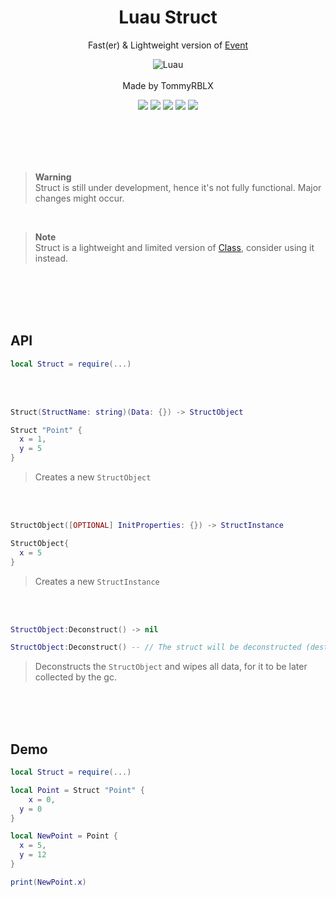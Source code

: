 <div align="center">
	<h1>Luau Struct</h1>
	<p>Fast(er) & Lightweight version of <a href="https://github.com/rT0mmy/class">Event</a> </p>
  
  ![Luau](https://img.shields.io/badge/Lua-2C2D72?style=for-the-badge&logo=lua&logoColor=white)
  <br><br>
  Made by TommyRBLX
  
  <img src="https://img.shields.io/github/forks/rT0mmy/struct?style=for-the-badge">

  <img src="https://img.shields.io/github/stars/rT0mmy/struct?style=for-the-badge">

  <img src="https://img.shields.io/github/issues/rT0mmy/struct?style=for-the-badge">

  <img src="https://img.shields.io/github/issues-pr/rT0mmy/struct?style=for-the-badge">

  <img src="https://img.shields.io/github/license/rT0mmy/struct?style=for-the-badge">
</div>

<br><br><br><br>

> **Warning** <br>
> Struct is still under development, hence it's not fully functional. Major changes might occur.

<br>

> **Note** <br>
> Struct is a lightweight and limited version of [Class](https://github.com/rT0mmy/class), consider using it instead.

<br><br><br><br>

## API

```lua
local Struct = require(...)
```

<br><br>

```lua
Struct(StructName: string)(Data: {}) -> StructObject
```

```lua
Struct "Point" {
  x = 1,
  y = 5
}
```

> Creates a new ```StructObject```
 
 <br><br>

```lua
StructObject([OPTIONAL] InitProperties: {}) -> StructInstance
```

```lua
StructObject{
  x = 5
}
```

> Creates a new ```StructInstance```
 
 <br><br>

```lua
StructObject:Deconstruct() -> nil
```

```lua
StructObject:Deconstruct() -- // The struct will be deconstructed (destroyed)
```

> Deconstructs the ```StructObject``` and wipes all data, for it to be later collected by the gc.


<br><br><br>
## Demo

```lua
local Struct = require(...)

local Point = Struct "Point" {
	x = 0,
  y = 0
}

local NewPoint = Point {
  x = 5,
  y = 12
}

print(NewPoint.x)
```


